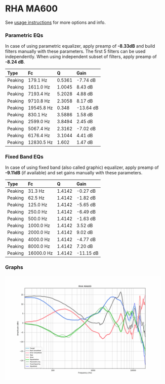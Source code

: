 # RHA MA600
See [usage instructions](https://github.com/jaakkopasanen/AutoEq#usage) for more options and info.

### Parametric EQs
In case of using parametric equalizer, apply preamp of **-8.33dB** and build filters manually
with these parameters. The first 5 filters can be used independently.
When using independent subset of filters, apply preamp of **-8.24 dB**.

| Type    | Fc         |      Q | Gain      |
|:--------|:-----------|:-------|:----------|
| Peaking | 179.1 Hz   | 0.5361 | -7.74 dB  |
| Peaking | 1611.0 Hz  | 1.0045 | 8.43 dB   |
| Peaking | 7193.4 Hz  | 5.2028 | 4.88 dB   |
| Peaking | 9710.8 Hz  | 2.3058 | 8.17 dB   |
| Peaking | 19545.8 Hz | 0.348  | -13.64 dB |
| Peaking | 830.1 Hz   | 3.5886 | 1.58 dB   |
| Peaking | 2599.0 Hz  | 3.8494 | 2.45 dB   |
| Peaking | 5067.4 Hz  | 2.3162 | -7.02 dB  |
| Peaking | 6176.4 Hz  | 3.1044 | 4.41 dB   |
| Peaking | 12830.5 Hz | 1.602  | 1.47 dB   |

### Fixed Band EQs
In case of using fixed band (also called graphic) equalizer, apply preamp of **-9.11dB**
(if available) and set gains manually with these parameters.

| Type    | Fc         |      Q | Gain      |
|:--------|:-----------|:-------|:----------|
| Peaking | 31.3 Hz    | 1.4142 | -0.27 dB  |
| Peaking | 62.5 Hz    | 1.4142 | -1.82 dB  |
| Peaking | 125.0 Hz   | 1.4142 | -5.65 dB  |
| Peaking | 250.0 Hz   | 1.4142 | -6.49 dB  |
| Peaking | 500.0 Hz   | 1.4142 | -1.63 dB  |
| Peaking | 1000.0 Hz  | 1.4142 | 3.52 dB   |
| Peaking | 2000.0 Hz  | 1.4142 | 9.02 dB   |
| Peaking | 4000.0 Hz  | 1.4142 | -4.77 dB  |
| Peaking | 8000.0 Hz  | 1.4142 | 7.20 dB   |
| Peaking | 16000.0 Hz | 1.4142 | -11.15 dB |

### Graphs
![](./RHA%20MA600.png)